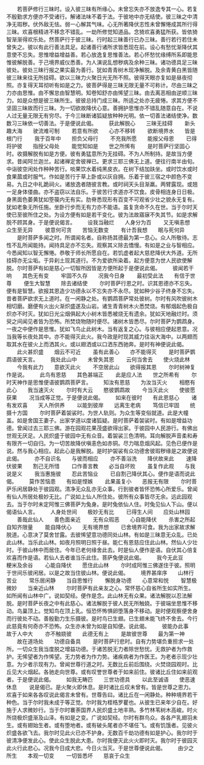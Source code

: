 <!-- { "loadSidebar": true } -->
　　若菩萨修行三昧时。设入彼三昧有所缘心。未曾忘失亦不放逸专其一心。若复不殷勤求方便亦不受诸行。解诸法味不着于法。于彼地中亦无结使。彼三昧之中清净无瑕秽。伏外敌无怯。弱一心解其气味。心无所著降伏志性未曾懈惓成其所行得三昧。欢喜根精进不移念不错乱。一劫所修觉知道品。念猗欢喜勇猛所获。皆依猗智渐渐得欢乐处。然菩萨行于彼三昧。行时起三昧善行已办三昧。善行若行若住未曾失之。彼以有此行善法具足。起诸善行诸所求皆悉现在前。设心有愁忧渐降伏其意使不忘失。思惟增益增益善。若心放逸复思惟善法。若心怀愁忧缘缚所系即能思惟彼解脱善。于己境界威仪悉善。为人演说乱想秽病及余种三昧。诸功德具足三昧彼处。彼处三昧行报之果实最为善行。犹如青青树木现净解脱。及余青黄白黑皆随彼三昧来往无所挂碍。欲以三昧力火聚日光无所不照。彼得天眼亦复如是昼夜彻照。亦复得天耳彻听有如是之力。彼菩萨得是三昧无限无量不可称计。尽由三昧之力亦由思惟。由不懈怠由智慧明。知卷知舒亦由悕望三昧。由去离恶相由逆顺三昧力。如是众想是彼三昧所生。彼彼总持门成三昧。所适之处亦无疲惓。求其方便不坚固三昧故而行三昧。为一切欲故降伏心意。善拥护思惟亦不错乱随意自在。不说人过无量无限无有穷尽。于今三昧断诸狐疑放种种光明。依一切善法诸结使净。数数习三昧依一切善法。于是便说此偈。
　　获此解脱心　　三昧无挂碍
　　新头趣大海　　驶流难可制
　　若意有所欲　　心亦不移转
　　欲断境界水　　皆是根门行
　　我于百年中　　担负父母行
　　不充我所愿　　能报父母恩
　　已得将护彼　　指授父母处
　　能觉知如是　　世之所悕有
　　是时菩萨行坚固心时。收摄解脱有如是方便。彼有勇猛意所为无挂碍。不为人所制持。是故当方便求。昔闻阿兰迦兰。起诸禅定舍彼禅已。更求三耶三佛无上道。便往行南半由旬。中诣彼空闲处作种种苦行。啖果饮水着纯黑皮衣。在树下结加趺坐。或时饮水或时食果蓏或时服气。作如是苦行于草上卧或以灰自拥。乐着于彼三宿之中颜色不变易。九日之中礼跪祠火。诸放逸者随彼言教。或时祠天头目渐羸。两臂露现。或翘一足身体偻曲。亦不盗窃以法自乐。于彼苦行求道亦不饮食。皮骨相连身日日极。身黑面色萎黄犹如箜篌内无有实。肋脊悉现形有百变不可观省少壮之貌永无复有。犹如老象无所任施。坐卧行步而无有力亦不能语。虽复贪命不久在世。当于尔时天使已至彼所住之处。为设方便有如是若干变化。彼为法故寤寐不失其节。如是求解脱不顾其身。于是便说偈言。
　　设我当融烂　　人身分为百
　　又无嗔恚想　　众生至无异
　　彼意何可贪　　苦恼无数变
　　有计吾我想　　眠与死何异
　　是时菩萨多闻之时。所谓闻名者。自称扬其德最为第一息心。众人所敬待。志性不乱所闻能持。闻持具足亦不忘失。观察其义除去憍慢。有如是之业与智相应。今悉闻知以智无懈惓。恭敬于师长所愿自在。若饥虚者起大慈悲降伏大外道。无所挂碍亦无尘垢。于异刹土现其道行。不为爱欲所染着。起方便意为世人民欲使解脱。尔时菩萨有如是慈心一切智所因皆是方便所起于是便说此偈。
　　彼闻若干响　　其色无有变
　　牢固不久存　　况我今日身
　　最初受此法　　有信于世尊
　　便生大智慧　　除去诸结使
　　尔时菩萨行恩之时。识其恩德亦不忘失。便有是智慧。欲报其恩造少功德永以不忘失亦不永尽。犹如种少谷子终身不忘失。昔者菩萨欲求无上道时。在一闲静之处。有鹦鹉菩萨常处彼树。尔时有风吹彼树木相切磨。磨便有火出火渐炽盛遂及山岩。诸生青青树木火悉焚烧。有郁烟起色极自炽亦不时灭。犹如日光尘烟俱起大小树木皆悉被烧无有遗余。犹如天地融烂时。须臾之间闻见者皆为恐怖。所焚烧物随时便尽。诸树木皆悉尽。尔时菩萨为鹦鹉身。一夜之中便作是思惟。犹如飞鸟止此树木。当有返复之心。与彼相应便起恩意。况当我等长夜处其中。亦不能得灭此火。我今政是时现其威力往诣大海中。以两翅而取其水在彼火上而洒其火。或以翅洒或以口洒东西驰奔。是时有神便说此偈。
　　此火甚炽盛　　烟云不可近
　　虽有此善心　　亦不能得灭
　　是时菩萨鹦鹉语彼天言。
　　我处此山中　　未曾失其恩
　　云何当舍去　　使火烧此林
　　今我有此力　　意欲灭此火
　　不空居此山　　欲得报其恩
　　尔时树神复作是说。
　　此鸟有恩慈　　其色甚端正
　　此是应人法　　世之所希有
　　尔时天神作是思惟便语彼鹦鹉菩萨言。
　　知汝有恩慈　　为汝当灭火
　　相愍有此心　　我当速灭火
　　尔时有大云　　愍彼鹦鹉故
　　今当灭此火　　使彼愿获果
　　况当成等正觉。于是便说此偈。
　　如来在彼时　　有此恩慈心
　　诸有发欢喜　　天人所供养
　　以能到彼岸　　远离生老病
　　笃信已牢固　　统摄十方国
　　尔时菩萨着袈裟时。为世人轨则。为众生等变俗就道。此是大幢盖。如是舍国王妻子。出家学道以度诸狐疑。是时菩萨着袈裟时。有如是增益功德。曾闻过去三耶三佛。游在园观花果茂盛欲得出家。于彼园中人民游行。有佛出世观无厌足。人民炽盛于彼园中无有众音。着袈裟三色清明。耳向解脱声音柔和寿有限齐一切自归。为一切苦故降伏嗔恚色如赤铜。尽力喘息烟风起。见色已便作是说。然与我心相应。起此心是我解脱。是时护袈裟有众功德舍彼瑕秽缘是之故便说此偈。
　　亦不自识名　　与彼而相应
　　亦不善浴洗　　降伏故来此
　　速降伏彼果　　割己无所惜
　　口作善言教　　必当自坏败
　　虽复作此观　　与我说是义
　　我当惠施彼　　忍此苦恼业
　　已自割己降伏其心。便作是语而说此偈。
　　莫作苦恼患　　有如是悭嫉
　　此果虽复小　　恶报无有限
　　尔时菩萨乐闲居静处于彼园观。清净无众乱亦无众事。行到彼者皆怀恐怖心所爱乐。曾闻有仙人所居处极妙无比。广说如上仙人所住处。彼所有众事皆尽无余。远此园观去。当于尔时未定阿惟三佛菩萨为兔身。是时兔依仙人住。时兔见仙人下山。便以偈语仙人言。
　　人身处世间　　极妙无有比
　　已得生人间　　应处山林园
　　善哉此仙人　　善色面亲近
　　无有众瑕恶　　心自能降伏
　　杀害之所起　　自知齐限量
　　能自降伏心　　无有境界想
　　已舍境界可食。我为出家故求解脱道。心意决了莫舍甘露。去彼悕望意功德同处山林。有如是三昧意无众乱。已处此山林。当乐此山林。如夜月照明日照于昼。能仁有恩慈应住此山林。然仙人少壮时。于彼山林中而居住。今年已老何缘舍此去。时是仙人便作是语。自伏其心倍复欢喜而作是语。若仙人去者谁当乐此住。菩萨兔便说此偈。
　　我今无此豆　　粳米及余谷
　　心能自降伏　　愿住此山林
　　尔时成阿惟三佛遂住于彼。照明于世间乐彼闲居。以是之故当住彼山林。便说此偈。
　　境界甚庠序　　山林行苦业
　　常乐居闲静　　当自思惟行
　　懈脱身功德　　心意常和悦
　　智慧极微妙　　当亲近山林
　　尔时菩萨有此亲友之心。常怀慈心自省所生如实所生。如所闻有山林中广。说如契经。便作是念。此山林无有众果。诸法解脱以忍法解脱。是时菩萨长夜之中有此慈心。诸法解脱于彼人民无所触娆。于彼端坐思惟不移动。鸟巢顶上。觉知鸟在顶上乳。恒恐怀怖惧卵堕落身不移动。是时便观察便舍身而行彼处不动。善殷勤力生乐摄彼。是时鸟已生翅。已生翅未能飞终不舍去。今行此慈竟有何奇亦不恐怖。众生亦未曾为如是自知便。说此偈。
　　彼能办此事　　故于人中大
　　亦不触娆彼　　此德无有上
　　是故彼世尊　　最为第一神
　　故在道场处　　功德自备具
　　是时菩萨行悲时。自有力势堪负重担求一处所。一切众生我当度脱之增益功德。于诸苦脱无力者除世愁忧。无救护者为作救护。无悕望者为作悕望。无力势者为作力势。诸疾病者为作医王。为老者示现少壮意。为少者示现有力。曾闻世尊行道之时。无数比丘前后围绕。火焚烧园观时。比丘见大火烟起。各驰走向世尊。或有叹誉世尊者于如来前住。彼诸比丘住如来前观者。于是便说此偈。
　　如我无畴匹　　三世功德具
　　以此至诚语　　使恶速休息
　　说是偈已。是火聚火即休息。是时诸比丘叹未曾有。皆是世尊之恩力。欢喜于如来各各叹说此偈言未曾有。世尊告曰。诸比丘在一闲静处。种种境界若干种色。当于尔时我未成于等正觉。尔时我为桎梏罗瞿也。从彼生已来年少自在。好施于人求微妙行。当于尔时褰荼国界人民炽盛土地丰熟。多竹林苇树木高峻。时火所烧极炽盛渐及山泽。有如是之变。广说如契经。尔时有群鸟众。各各产乳翅羽未生。或有翅始生者。或有堕地者。或有破头尾者亦不堪任飞。或有饥饿者。见彼火炽盛各欲飞去。我尔时见此火已亦不护身。无数百千劫功德有如是护心。我尔时于彼清净便发此心。使此众生脱此大患。尔时我便灭此火火即时灭。我尔时于彼园灭此火行此悲心。况我今日成大悲。今日火当灭。于是世尊便说此偈。
　　由少之所生　　本观一切变
　　一切皆悉坏　　慈哀于众生
